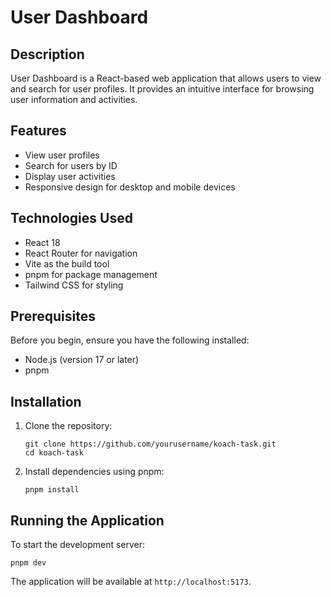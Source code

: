 # User Dashboard

## Description
User Dashboard is a React-based web application that allows users to view and search for user profiles. It provides an intuitive interface for browsing user information and activities.

## Features
- View user profiles
- Search for users by ID
- Display user activities
- Responsive design for desktop and mobile devices

## Technologies Used
- React 18
- React Router for navigation
- Vite as the build tool
- pnpm for package management
- Tailwind CSS for styling

## Prerequisites
Before you begin, ensure you have the following installed:
- Node.js (version 17 or later)
- pnpm

## Installation

1. Clone the repository:
   ```
   git clone https://github.com/yourusername/koach-task.git
   cd koach-task
   ```

2. Install dependencies using pnpm:
   ```
   pnpm install
   ```

## Running the Application

To start the development server:

```
pnpm dev
```

The application will be available at `http://localhost:5173`.